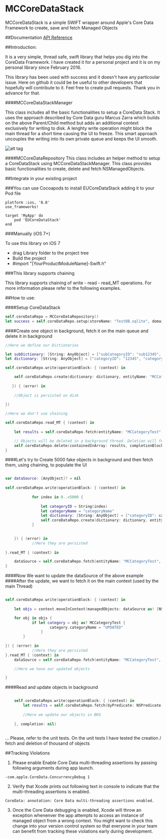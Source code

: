 # MCCoreDataStack
MCCoreDataStack is a simple SWIFT wrapper around Apple's Core Data Framework to create, save and fetch Managed Objects

##Documentation
[API Reference](https://marcocattai.github.io/MCCoreDataStack/)

##Introduction:

It is a very simple, thread safe, swift library that helps you dig into the CoreData Framework. 
I have created it for a personal project and it is on my personal library since February 2016.

This library has been used with success and it doesn't have any particoular issue. Here on github it could be be useful to other developers that hopefully will contribute to it. Feel free to create pull requests. Thank you in advance for that. 

####MCCoreDataStackManager 

This class includes all the basic functionalities to setup a CoreData Stack. It uses the approach described by Core Data guru Marcus Zarra which builds on the above Parent/Child method but adds an additional context exclusively for writing to disk. A lenghty write operation might block the main thread for a short time causing the UI to freeze. This smart approach uncouples the writing into its own private queue and keeps the UI smooth.

![alt tag](https://dl.dropboxusercontent.com/u/7201536/model.png)

####MCCoreDataRepository
 This class includes an helper method to setup a CoreDataStack using MCCoreDataStackManager. This class provides basic functionalities to create, delete and fetch NSManagedObjects.

##Integrate in your existing project

###You can use Cocoapods to install EUCoreDataStack adding it to your Pod file

```
platform :ios, '8.0'
use_frameworks!

target 'MyApp' do
    pod 'EUCoreDataStack'
end
```

###Manually (iOS 7+)

To use this library on iOS 7 
- drag Library folder to the project tree
- Build the project
- #import "[YourProductModuleName]-Swift.h"

###This library supports chaining

This library supports chaining of write - read - read_MT operations. For more information please refer to the following examples.

##How to use:

####Setup CoreDataStack
```swift
self.coreDataRepo = MCCoreDataRepository()
let success = self.coreDataRepo.setup(storeName: "TestDB.sqlite", domainName: "co.uk.tests")
```
####Create one object in background, fetch it on the main queue and delete it in background
```swift
//Here we define our Dictionaries

let subDictionary: [String: AnyObject] = ["subCategoryID": "sub12345", "subCategoryName": "subTest12345"]
let dictionary: [String: AnyObject] = ["categoryID": "12345", "categoryName": "Test12345", "subCategory": subDictionary]

self.coreDataRepo.write(operationBlock: { (context) in

   	self.coreDataRepo.create(dictionary: dictionary, entityName: "MCCategoryTest", context: context)
 
   }) { (error) in
   
	//Object is persisted on disk
	
})

//Here we don't use chaining

self.coreDataRepo.read_MT { (context) in
   
	let results = self.coreDataRepo.fetch(entityName: "MCCategoryTest", context: context, resultType: .ManagedObjectResultType) as? [NSManagedObject]

   	// Objects will be deleted in a background thread. Deletion will fetch the objects from the background context
   	self.coreDataRepo.delete(containedInArray: results, completionBlock: nil)
}

```
####Let's try to Create 5000 fake objects in background and then fetch them, using chaining, to populate the UI

```swift

var dataSource: [AnyObject]? = nil
        
self.coreDataRepo.write(operationBlock: { (context) in
            
            for index in 0..<5000 {
                
                let categoryID = String(index)
                let categoryName = "categoryName"
                let dictionary: [String: AnyObject] = ["categoryID": categoryID, "categoryName": categoryName]
                self.coreDataRepo.create(dictionary: dictionary, entityName: "MCCategoryTest", context: context)
            }

            
	}) { (error) in
        	//Here they are persisted
        	
}.read_MT { (context) in

	dataSource = self.coreDataRepo.fetch(entityName: "MCCategoryTest", context: context, resultType: .ManagedObjectResultType)
}
```
####Now We want to update the dataSource of the above example
####After the update, we want to fetch it on the main context (used by the main Thread)

```swift

self.coreDataRepo.write(operationBlock: { (context) in
            
	let objs = context.moveInContext(managedObjects: dataSource as! [NSManagedObject])

	for obj in objs {
       		if let category = obj as? MCCategoryTest {
                    category.categoryName = "UPDATED"
                }
        }
            
}) { (error) in
            //Here they are persisted
}.read_MT { (context) in
	dataSource = self.coreDataRepo.fetch(entityName: "MCCategoryTest", context: context, resultType: .ManagedObjectResultType)

	//Here we have our updated objects

}

```
####Read and update objects in background

```swift

	self.coreDataRepo.write(operationBlock: { (context) in
		let results = self.coreDataRepo.fetch(byPredicate: NSPredicate(format: "%K = %@", "categoryName", "categoryName"), entityName: "MCCategoryTest", context: context, resultType: .ManagedObjectResultType)
		
		//Here we update our objects in BKG
	
	}, completion: nil)
		
```

... Please, refer to the unit tests. On the unit tests I have tested the creation / fetch and deletion of thousand of objects

##Tracking Violations

1) Please enable  Enable Core Data multi-threading assertions by passing following arguments during app launch.

```
-com.apple.CoreData.ConcurrencyDebug 1
```
2) Verify that Xcode prints out following text in console to indicate that the multi-threading assertions is enabled. 

```
CoreData: annotation: Core Data multi-threading assertions enabled.
```
3) Once the Core Data debugging is enabled, Xcode will throw an exception whenenver the app attempts to access an instance of managed object from a wrong context. You might want to check this change into your version control system so that everyone in your team can benefit from tracking these violations early during development.


